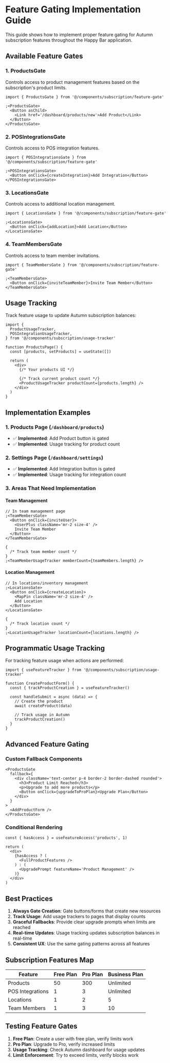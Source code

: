 # Feature Gating Implementation Guide

This guide shows how to implement proper feature gating for Autumn subscription features throughout the Happy Bar application.

## Available Feature Gates

### 1. ProductsGate

Controls access to product management features based on the subscription's product limits.

```tsx
import { ProductsGate } from '@/components/subscription/feature-gate'

;<ProductsGate>
  <Button asChild>
    <Link href='/dashboard/products/new'>Add Product</Link>
  </Button>
</ProductsGate>
```

### 2. POSIntegrationsGate

Controls access to POS integration features.

```tsx
import { POSIntegrationsGate } from '@/components/subscription/feature-gate'

;<POSIntegrationsGate>
  <Button onClick={createIntegration}>Add Integration</Button>
</POSIntegrationsGate>
```

### 3. LocationsGate

Controls access to additional location management.

```tsx
import { LocationsGate } from '@/components/subscription/feature-gate'

;<LocationsGate>
  <Button onClick={addLocation}>Add Location</Button>
</LocationsGate>
```

### 4. TeamMembersGate

Controls access to team member invitations.

```tsx
import { TeamMembersGate } from '@/components/subscription/feature-gate'

;<TeamMembersGate>
  <Button onClick={inviteTeamMember}>Invite Team Member</Button>
</TeamMembersGate>
```

## Usage Tracking

Track feature usage to update Autumn subscription balances:

```tsx
import {
  ProductUsageTracker,
  POSIntegrationUsageTracker,
} from '@/components/subscription/usage-tracker'

function ProductsPage() {
  const [products, setProducts] = useState([])

  return (
    <div>
      {/* Your products UI */}

      {/* Track current product count */}
      <ProductUsageTracker productCount={products.length} />
    </div>
  )
}
```

## Implementation Examples

### 1. Products Page (`/dashboard/products`)

- ✅ **Implemented**: Add Product button is gated
- ✅ **Implemented**: Usage tracking for product count

### 2. Settings Page (`/dashboard/settings`)

- ✅ **Implemented**: Add Integration button is gated
- ✅ **Implemented**: Usage tracking for integration count

### 3. Areas That Need Implementation

#### Team Management

```tsx
// In team management page
;<TeamMembersGate>
  <Button onClick={inviteUser}>
    <UserPlus className='mr-2 size-4' />
    Invite Team Member
  </Button>
</TeamMembersGate>

{
  /* Track team member count */
}
;<TeamMemberUsageTracker memberCount={teamMembers.length} />
```

#### Location Management

```tsx
// In locations/inventory management
;<LocationsGate>
  <Button onClick={createLocation}>
    <MapPin className='mr-2 size-4' />
    Add Location
  </Button>
</LocationsGate>

{
  /* Track location count */
}
;<LocationUsageTracker locationCount={locations.length} />
```

## Programmatic Usage Tracking

For tracking feature usage when actions are performed:

```tsx
import { useFeatureTracker } from '@/components/subscription/usage-tracker'

function CreateProductForm() {
  const { trackProductCreation } = useFeatureTracker()

  const handleSubmit = async (data) => {
    // Create the product
    await createProduct(data)

    // Track usage in Autumn
    trackProductCreation()
  }
}
```

## Advanced Feature Gating

### Custom Fallback Components

```tsx
<ProductsGate
  fallback={
    <div className='text-center p-4 border-2 border-dashed rounded'>
      <h3>Product Limit Reached</h3>
      <p>Upgrade to add more products</p>
      <Button onClick={upgradeToProPlan}>Upgrade Plan</Button>
    </div>
  }
>
  <AddProductForm />
</ProductsGate>
```

### Conditional Rendering

```tsx
const { hasAccess } = useFeatureAccess('products', 1)

return (
  <div>
    {hasAccess ? (
      <FullProductFeatures />
    ) : (
      <UpgradePrompt featureName='Product Management' />
    )}
  </div>
)
```

## Best Practices

1. **Always Gate Creation**: Gate buttons/forms that create new resources
2. **Track Usage**: Add usage trackers to pages that display counts
3. **Graceful Fallbacks**: Provide clear upgrade prompts when limits are reached
4. **Real-time Updates**: Usage tracking updates subscription balances in real-time
5. **Consistent UX**: Use the same gating patterns across all features

## Subscription Features Map

| Feature          | Free Plan | Pro Plan | Business Plan |
| ---------------- | --------- | -------- | ------------- |
| Products         | 50        | 300      | Unlimited     |
| POS Integrations | 1         | 3        | Unlimited     |
| Locations        | 1         | 2        | 5             |
| Team Members     | 1         | 3        | 10            |

## Testing Feature Gates

1. **Free Plan**: Create a user with free plan, verify limits work
2. **Pro Plan**: Upgrade to Pro, verify increased limits
3. **Usage Tracking**: Check Autumn dashboard for usage updates
4. **Limit Enforcement**: Try to exceed limits, verify blocks work
